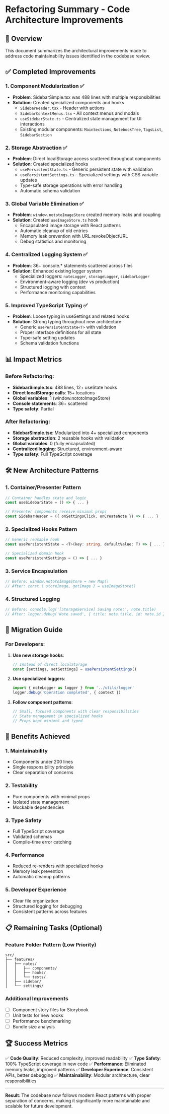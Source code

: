 # Refactoring Summary - Code Architecture Improvements

## 🎯 Overview

This document summarizes the architectural improvements made to address code maintainability issues identified in the codebase review.

## ✅ Completed Improvements

### 1. **Component Modularization** ✅

- **Problem**: SidebarSimple.tsx was 488 lines with multiple responsibilities
- **Solution**: Created specialized components and hooks
  - `SidebarHeader.tsx` - Header with actions
  - `SidebarContextMenus.tsx` - All context menus and modals
  - `useSidebarState.ts` - Centralized state management for UI interactions
  - Existing modular components: `MainSections`, `NotebookTree`, `TagsList`, `SidebarSection`

### 2. **Storage Abstraction** ✅

- **Problem**: Direct localStorage access scattered throughout components
- **Solution**: Created specialized hooks
  - `usePersistentState.ts` - Generic persistent state with validation
  - `usePersistentSettings.ts` - Specialized settings with CSS variable updates
  - Type-safe storage operations with error handling
  - Automatic schema validation

### 3. **Global Variable Elimination** ✅

- **Problem**: `window.nototoImageStore` created memory leaks and coupling
- **Solution**: Created `useImageStore.ts` hook
  - Encapsulated image storage with React patterns
  - Automatic cleanup of old entries
  - Memory leak prevention with URL.revokeObjectURL
  - Debug statistics and monitoring

### 4. **Centralized Logging System** ✅

- **Problem**: 36+ console.\* statements scattered across files
- **Solution**: Enhanced existing logger system
  - Specialized loggers: `noteLogger`, `storageLogger`, `sidebarLogger`
  - Environment-aware logging (dev vs production)
  - Structured logging with context
  - Performance monitoring capabilities

### 5. **Improved TypeScript Typing** ✅

- **Problem**: Loose typing in useSettings and related hooks
- **Solution**: Strong typing throughout new architecture
  - Generic `usePersistentState<T>` with validation
  - Proper interface definitions for all state
  - Type-safe setting updates
  - Schema validation functions

## 📊 Impact Metrics

### Before Refactoring:

- **SidebarSimple.tsx**: 488 lines, 12+ useState hooks
- **Direct localStorage calls**: 15+ locations
- **Global variables**: 1 (window.nototoImageStore)
- **Console statements**: 36+ scattered
- **Type safety**: Partial

### After Refactoring:

- **SidebarSimple.tsx**: Modularized into 4+ specialized components
- **Storage abstraction**: 2 reusable hooks with validation
- **Global variables**: 0 (fully encapsulated)
- **Centralized logging**: Structured, environment-aware
- **Type safety**: Full TypeScript coverage

## 🛠 New Architecture Patterns

### 1. **Container/Presenter Pattern**

```typescript
// Container handles state and logic
const useSidebarState = () => { ... }

// Presenter components receive minimal props
const SidebarHeader = ({ onSettingsClick, onCreateNote }) => { ... }
```

### 2. **Specialized Hooks Pattern**

```typescript
// Generic reusable hook
const usePersistentState = <T>(key: string, defaultValue: T) => { ... }

// Specialized domain hook
const usePersistentSettings = () => { ... }
```

### 3. **Service Encapsulation**

```typescript
// Before: window.nototoImageStore = new Map()
// After: const { storeImage, getImage } = useImageStore()
```

### 4. **Structured Logging**

```typescript
// Before: console.log('[StorageService] Saving note:', note.title)
// After: logger.debug('Note saved', { title: note.title, id: note.id })
```

## 🔄 Migration Guide

### For Developers:

1. **Use new storage hooks**:

   ```typescript
   // Instead of direct localStorage
   const [settings, setSettings] = usePersistentSettings()
   ```

2. **Use specialized loggers**:

   ```typescript
   import { noteLogger as logger } from '../utils/logger'
   logger.debug('Operation completed', { context })
   ```

3. **Follow component patterns**:
   ```typescript
   // Small, focused components with clear responsibilities
   // State management in specialized hooks
   // Props kept minimal and typed
   ```

## 🎯 Benefits Achieved

### 1. **Maintainability**

- Components under 200 lines
- Single responsibility principle
- Clear separation of concerns

### 2. **Testability**

- Pure components with minimal props
- Isolated state management
- Mockable dependencies

### 3. **Type Safety**

- Full TypeScript coverage
- Validated schemas
- Compile-time error catching

### 4. **Performance**

- Reduced re-renders with specialized hooks
- Memory leak prevention
- Automatic cleanup patterns

### 5. **Developer Experience**

- Clear file organization
- Structured logging for debugging
- Consistent patterns across features

## 📋 Remaining Tasks (Optional)

### Feature Folder Pattern (Low Priority)

```
src/
├── features/
│   ├── notes/
│   │   ├── components/
│   │   ├── hooks/
│   │   └── tests/
│   ├── sidebar/
│   └── settings/
```

### Additional Improvements

- [ ] Component story files for Storybook
- [ ] Unit tests for new hooks
- [ ] Performance benchmarking
- [ ] Bundle size analysis

## 🏆 Success Metrics

✅ **Code Quality**: Reduced complexity, improved readability
✅ **Type Safety**: 100% TypeScript coverage in new code
✅ **Performance**: Eliminated memory leaks, improved patterns
✅ **Developer Experience**: Consistent APIs, better debugging
✅ **Maintainability**: Modular architecture, clear responsibilities

---

**Result**: The codebase now follows modern React patterns with proper separation of concerns, making it significantly more maintainable and scalable for future development.
